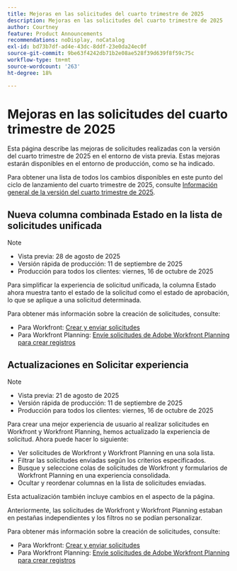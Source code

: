 ```yaml
---
title: Mejoras en las solicitudes del cuarto trimestre de 2025
description: Mejoras en las solicitudes del cuarto trimestre de 2025
author: Courtney
feature: Product Announcements
recommendations: noDisplay, noCatalog
exl-id: bd73b7df-ad4e-43dc-8ddf-23e0da24ec0f
source-git-commit: 9be63f4242db71b2e08ae528f39d639f8f59c75c
workflow-type: tm+mt
source-wordcount: '263'
ht-degree: 18%

---
```


# Mejoras en las solicitudes del cuarto trimestre de 2025

Esta página describe las mejoras de solicitudes realizadas con la versión del cuarto trimestre de 2025 en el entorno de vista previa. Estas mejoras estarán disponibles en el entorno de producción, como se ha indicado.

Para obtener una lista de todos los cambios disponibles en este punto del ciclo de lanzamiento del cuarto trimestre de 2025, consulte [Información general de la versión del cuarto trimestre de 2025](/help/quicksilver/product-announcements/product-releases/25-q4-release-activity/25-q4-release-overview.md).

## Nueva columna combinada Estado en la lista de solicitudes unificada

>[!NOTE]
>
>* Vista previa: 28 de agosto de 2025
>* Versión rápida de producción: 11 de septiembre de 2025
>* Producción para todos los clientes: viernes, 16 de octubre de 2025

Para simplificar la experiencia de solicitud unificada, la columna Estado ahora muestra tanto el estado de la solicitud como el estado de aprobación, lo que se aplique a una solicitud determinada.

Para obtener más información sobre la creación de solicitudes, consulte:

* Para Workfront: [Crear y enviar solicitudes](/help/quicksilver/manage-work/requests/create-requests/create-submit-requests.md)
* Para Workfront Planning: [Envíe solicitudes de Adobe Workfront Planning para crear registros](/help/quicksilver/planning/requests/submit-requests.md)

## Actualizaciones en Solicitar experiencia

>[!NOTE]
>
>* Vista previa: 21 de agosto de 2025
>* Versión rápida de producción: 11 de septiembre de 2025
>* Producción para todos los clientes: viernes, 16 de octubre de 2025

Para crear una mejor experiencia de usuario al realizar solicitudes en Workfront y Workfront Planning, hemos actualizado la experiencia de solicitud. Ahora puede hacer lo siguiente:

* Ver solicitudes de Workfront y Workfront Planning en una sola lista.
* Filtrar las solicitudes enviadas según los criterios especificados.
* Busque y seleccione colas de solicitudes de Workfront y formularios de Workfront Planning en una experiencia consolidada.
* Ocultar y reordenar columnas en la lista de solicitudes enviadas.

Esta actualización también incluye cambios en el aspecto de la página.

Anteriormente, las solicitudes de Workfront y Workfront Planning estaban en pestañas independientes y los filtros no se podían personalizar.

Para obtener más información sobre la creación de solicitudes, consulte:

* Para Workfront: [Crear y enviar solicitudes](/help/quicksilver/manage-work/requests/create-requests/create-submit-requests.md)
* Para Workfront Planning: [Envíe solicitudes de Adobe Workfront Planning para crear registros](/help/quicksilver/planning/requests/submit-requests.md)
